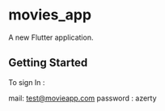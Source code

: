 # movies_app

A new Flutter application.

## Getting Started

To sign In :

mail: test@movieapp.com
password : azerty